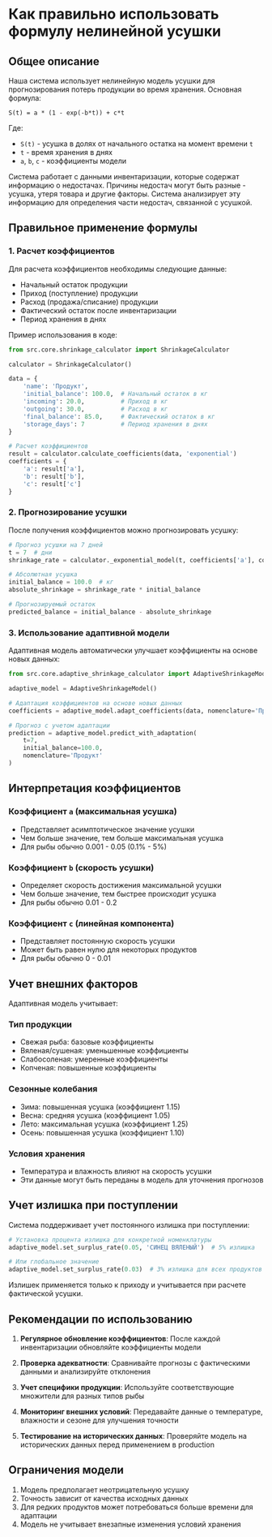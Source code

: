 # Как правильно использовать формулу нелинейной усушки

## Общее описание

Наша система использует нелинейную модель усушки для прогнозирования потерь продукции во время хранения. Основная формула:

```
S(t) = a * (1 - exp(-b*t)) + c*t
```

Где:
- `S(t)` - усушка в долях от начального остатка на момент времени `t`
- `t` - время хранения в днях
- `a`, `b`, `c` - коэффициенты модели

Система работает с данными инвентаризации, которые содержат информацию о недостачах. Причины недостач могут быть разные - усушка, утеря товара и другие факторы. Система анализирует эту информацию для определения части недостач, связанной с усушкой.

## Правильное применение формулы

### 1. Расчет коэффициентов

Для расчета коэффициентов необходимы следующие данные:
- Начальный остаток продукции
- Приход (поступление) продукции
- Расход (продажа/списание) продукции
- Фактический остаток после инвентаризации
- Период хранения в днях

Пример использования в коде:

```python
from src.core.shrinkage_calculator import ShrinkageCalculator

calculator = ShrinkageCalculator()

data = {
    'name': 'Продукт',
    'initial_balance': 100.0,  # Начальный остаток в кг
    'incoming': 20.0,          # Приход в кг
    'outgoing': 30.0,          # Расход в кг
    'final_balance': 85.0,     # Фактический остаток в кг
    'storage_days': 7          # Период хранения в днях
}

# Расчет коэффициентов
result = calculator.calculate_coefficients(data, 'exponential')
coefficients = {
    'a': result['a'],
    'b': result['b'],
    'c': result['c']
}
```

### 2. Прогнозирование усушки

После получения коэффициентов можно прогнозировать усушку:

```python
# Прогноз усушки на 7 дней
t = 7  # дни
shrinkage_rate = calculator._exponential_model(t, coefficients['a'], coefficients['b'], coefficients['c'])

# Абсолютная усушка
initial_balance = 100.0  # кг
absolute_shrinkage = shrinkage_rate * initial_balance

# Прогнозируемый остаток
predicted_balance = initial_balance - absolute_shrinkage
```

### 3. Использование адаптивной модели

Адаптивная модель автоматически улучшает коэффициенты на основе новых данных:

```python
from src.core.adaptive_shrinkage_calculator import AdaptiveShrinkageModel

adaptive_model = AdaptiveShrinkageModel()

# Адаптация коэффициентов на основе новых данных
coefficients = adaptive_model.adapt_coefficients(data, nomenclature='Продукт')

# Прогноз с учетом адаптации
prediction = adaptive_model.predict_with_adaptation(
    t=7,
    initial_balance=100.0,
    nomenclature='Продукт'
)
```

## Интерпретация коэффициентов

### Коэффициент `a` (максимальная усушка)
- Представляет асимптотическое значение усушки
- Чем больше значение, тем больше максимальная усушка
- Для рыбы обычно 0.001 - 0.05 (0.1% - 5%)

### Коэффициент `b` (скорость усушки)
- Определяет скорость достижения максимальной усушки
- Чем больше значение, тем быстрее происходит усушка
- Для рыбы обычно 0.01 - 0.2

### Коэффициент `c` (линейная компонента)
- Представляет постоянную скорость усушки
- Может быть равен нулю для некоторых продуктов
- Для рыбы обычно 0 - 0.01

## Учет внешних факторов

Адаптивная модель учитывает:

### Тип продукции
- Свежая рыба: базовые коэффициенты
- Вяленая/сушеная: уменьшенные коэффициенты
- Слабосоленая: умеренные коэффициенты
- Копченая: повышенные коэффициенты

### Сезонные колебания
- Зима: повышенная усушка (коэффициент 1.15)
- Весна: средняя усушка (коэффициент 1.05)
- Лето: максимальная усушка (коэффициент 1.25)
- Осень: повышенная усушка (коэффициент 1.10)

### Условия хранения
- Температура и влажность влияют на скорость усушки
- Эти данные могут быть переданы в модель для уточнения прогнозов

## Учет излишка при поступлении

Система поддерживает учет постоянного излишка при поступлении:

```python
# Установка процента излишка для конкретной номенклатуры
adaptive_model.set_surplus_rate(0.05, 'СИНЕЦ ВЯЛЕНЫЙ')  # 5% излишка

# Или глобальное значение
adaptive_model.set_surplus_rate(0.03)  # 3% излишка для всех продуктов
```

Излишек применяется только к приходу и учитывается при расчете фактической усушки.

## Рекомендации по использованию

1. **Регулярное обновление коэффициентов**: После каждой инвентаризации обновляйте коэффициенты модели

2. **Проверка адекватности**: Сравнивайте прогнозы с фактическими данными и анализируйте отклонения

3. **Учет специфики продукции**: Используйте соответствующие множители для разных типов рыбы

4. **Мониторинг внешних условий**: Передавайте данные о температуре, влажности и сезоне для улучшения точности

5. **Тестирование на исторических данных**: Проверяйте модель на исторических данных перед применением в production

## Ограничения модели

1. Модель предполагает неотрицательную усушку
2. Точность зависит от качества исходных данных
3. Для редких продуктов может потребоваться больше времени для адаптации
4. Модель не учитывает внезапные изменения условий хранения